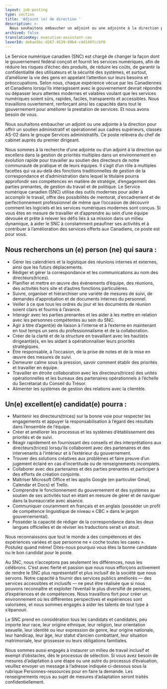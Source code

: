 ```yaml
---
layout: job-posting
type: section
title: 'Adjoint (e) de direction '
description: >-
  Nous souhaitons embaucher un adjoint ou une adjointe à la direction pour offrir un soutien administratif et opérationnel aux cadres supérieurs, classés AS-02 dans le groupe Services administratifs. Ce poste relèvera du chef de cabinet auprès du premier dirigeant.
archived: false
translationKey: executive-assistant-cos
leverId: de6ae5bc-d267-4539-89b4-c4d1497ccbf0
---
```


Le Service numérique canadien (SNC) est chargé de changer la façon dont le gouvernement fédéral conçoit et fournit les services numériques, afin de réduire les risques d’échec des produits, de réduire les coûts, de garantir la confidentialité des utilisateurs et la sécurité des systèmes, et surtout, d’améliorer la vie des gens en appelant l’attention sur leurs besoins et préoccupations. Selon nous, chaque expérience vécue par les Canadiennes et Canadiens lorsqu’ils interagissent avec le gouvernement devrait répondre ou dépasser leurs attentes modernes et valables voulant que les services numériques soient sûrs, rapides, faciles, transparents et accessibles. Nous travaillons ouvertement, renforçant ainsi les capacités dans tout le gouvernement pour améliorer la prestation de services. Et nous avons besoin de vous.

Nous souhaitons embaucher un adjoint ou une adjointe à la direction pour offrir un soutien administratif et opérationnel aux cadres supérieurs, classés AS-02 dans le groupe Services administratifs. Ce poste relèvera du chef de cabinet auprès du premier dirigeant.

Nous sommes à la recherche d’une adjointe ou d’un adjoint à la direction qui excellera dans la gestion de priorités multiples dans un environnement en évolution rapide pour travailler au soutien des directeurs de notre communauté de pratique et de leurs équipes. Il s’agit d’un rôle à multiples facettes qui va au-delà des fonctions traditionnelles de gestion de la correspondance et d’administration dans lequel le titulaire pourra approfondir ses compétences en matière de stratégie, d’engagement des parties prenantes, de gestion du travail et de politique. Le Service numérique canadien (SNC) utilise des outils modernes pour aider à accomplir le travail, offre des possibilités de mentorat, d’encadrement et de perfectionnement professionnel de même que l’occasion de découvrir comment les logiciels et les services numériques modernes sont conçus. Si vous êtes en mesure de travailler et d’apprendre au sein d’une équipe dévouée et prête à relever les défis liés à sa mission dans un milieu dynamique, à aider le SNC à constamment peaufiner ses activités et à contribuer à l’amélioration des services offerts aux Canadiens, ce poste est pour vous.

## Nous recherchons un (e) person (ne) qui saura :
- Gérer les calendriers et la logistique des réunions internes et externes, ainsi que les futurs déplacements.
- Rédiger et gérer la correspondance et les communications au nom des directeurs(trices).
- Planifier et mettre en œuvre des événements d’équipe, des réunions, des activités hors site et d’autres fonctions particulières.
- Suivre, organiser et hiérarchiser une variété de mesures de suivi, de demandes d’approbation et de documents internes du personnel.
- Veiller à ce que tous les ordres du jour et les documents de réunion soient clairs et fournis à l’avance.
- Interagir avec les parties prenantes et les aider à les mettre en relation avec les personnes compétentes au sein du SNC.
- Agir à titre d’agent(e) de liaison à l’interne et à l’externe en maintenant en tout temps un sens du professionnalisme et de la collaboration.
- Créer de la clarté et de la structure en travaillant avec les haut(e)s dirigeant(e)s, en les aidant à opérationnaliser leurs priorités stratégiques.
- Être responsable, à l’occasion, de la prise de notes et de la mise en œuvre des mesures de suivi.
- Demeurer calme sous la pression, savoir comment établir des priorités et travailler en équipe.
- Travailler en étroite collaboration avec les directeurs(trices) des unités opérationnelles et les bureaux des partenaires opérationnels à l’échelle du Secrétariat du Conseil du Trésor.
- Alimenter les systèmes de gestion des relations avec la clientèle.

## Un(e) excellent(e) candidat(e) pourra :
- Maintenir les directeurs(trices) sur la bonne voie pour respecter les engagements et appuyer la responsabilisation à l’égard des résultats dans l’ensemble de l’équipe.
- Créer et améliorer les processus et les systèmes d’établissement des priorités et de suivi.
- Réagir rapidement en fournissant des conseils et des interprétations aux directeurs(trices) lorsqu’ils collaborent avec des partenaires et des intervenants à l’intérieur et à l’extérieur du gouvernement.
- Trouver des solutions créatives aux problèmes et faire preuve d’un jugement éclairé en cas d’incertitude ou de renseignements incomplets.
- Collaborer avec des partenaires et des parties prenantes et participer à des efforts de création conjointe.
- Maîtriser Microsoft Office et les applis Google (en particulier Gmail, Calendar et Docs) et Trello.
- Comprendre le fonctionnement du gouvernement et des systèmes au soutien de ses activités tout en étant en mesure de gérer et de naviguer dans la bureaucratie avec aisance.
- Communiquer couramment en français et en anglais (posséder un profil de compétence linguistique de niveau « CBC » dans le jargon gouvernemental).
- Posséder la capacité de rédiger de la correspondance dans les deux langues officielles et de réviser les traductions serait un atout.

Nous reconnaissons que tout le monde a des compétences et des expériences variées et que personne ne « coche toutes les cases ». Postulez quand même! Dites-nous pourquoi vous êtes la bonne candidate ou le bon candidat pour le poste.

Au SNC, nous n’acceptons pas seulement les différences, nous les célébrons. C’est avec fierté et passion que nous nous efforçons activement de rendre le SNC plus représentatif et plus inclusif de la société que nous servons. Notre capacité à fournir des services publics améliorés — des services accessibles et inclusifs — ne peut être réalisée que si nous pouvons reconnaître et exploiter l’éventail le plus diversifié de pensées, d’expériences et de compétences. Nous travaillons fort pour créer un environnement où les différentes perspectives et expériences sont valorisées, et nous sommes engagés à aider les talents de tout type à s’épanouir.

Le SNC prend en considération tous les candidats et candidates, peu importe leur race, leur origine ethnique, leur religion, leur orientation sexuelle, leur identité ou leur expression de genre, leur origine nationale, leur handicap, leur âge, leur statut d’ancien combattant, leur situation matrimoniale, leur grossesse ou leurs obligations familiales.

Nous sommes aussi engagés à instaurer un milieu de travail inclusif et exempt d’obstacles, dès le processus de sélection. Si vous avez besoin de mesures d’adaptation à une étape ou une autre du processus d’évaluation, veuillez envoyer un message à l’adresse indiquée ci-dessous sous la rubrique Personnes-ressources pour en faire la demande. Les renseignements reçus au sujet de mesures d’adaptation seront traités confidentiellement.

